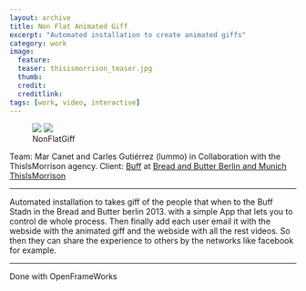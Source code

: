 ```yaml
---
layout: archive
title: Non Flat Animated Giff 
excerpt: "Automated installation to create animated giffs"
category: work
image: 
  feature: 
  teaser: thisismorrison_teaser.jpg
  thumb: 
  credit:
  creditlink: 
tags: [work, video, interactive]
---
```


<figure class="third">
	<img src="https://farm6.staticflickr.com/5459/17049795109_96c1cf0eee_z.jpg">
	<img src="https://farm9.staticflickr.com/8773/16613528924_d8f4fbe66a_z.jpg">
	<figcaption>NonFlatGiff</figcaption>
</figure>

Team: Mar Canet and Carles Gutiérrez (lummo) in Collaboration with the ThisIsMorrison agency.
Client: [Buff](https://buff.eu/) at [Bread and Butter Berlin and Munich](https://buffsport.tumblr.com/)
[ThisIsMorrison](https://thisismorrison.com/en)

---
Automated installation to takes giff of the people that when to the Buff Stadn in the Bread and Butter berlin 2013. with a simple App that lets you to control de whole process. Then finally add each user email it with the webside with the animated giff and the webside with all the rest videos. So then they can share the experience to others by the networks like facebook for example.

***


Done with OpenFrameWorks

